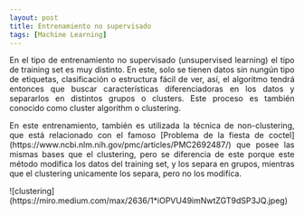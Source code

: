```yaml
---
layout: post
title: Entrenamiento no supervisado
tags: [Machine Learning]
---
```

<style TYPE="text/css">
code.has-jax {font: inherit; font-size: 100%; background: inherit; border: inherit;}
</style>
<script type="text/x-mathjax-config">
MathJax.Hub.Config({
    tex2jax: {
        inlineMath: [['$','$'], ['\\(','\\)']],
        skipTags: ['script', 'noscript', 'style', 'textarea', 'pre'] // removed 'code' entry
    }
});
MathJax.Hub.Queue(function() {
    var all = MathJax.Hub.getAllJax(), i;
    for(i = 0; i < all.length; i += 1) {
        all[i].SourceElement().parentNode.className += ' has-jax';
    }
});
</script>
<script type="text/javascript" src="https://cdnjs.cloudflare.com/ajax/libs/mathjax/2.7.4/MathJax.js?config=TeX-AMS_HTML-full"></script>

<p style='text-align: justify;'>
En el tipo de entrenamiento no supervisado (unsupervised learning) el tipo de training set es muy distinto. En este, solo se tienen datos sin nungún tipo de etiquetas, clasificación o estructura fácil de ver, así, el algoritmo tendrá entonces que buscar características diferenciadoras en los datos y separarlos en distintos grupos o clusters. Este proceso es también conocido como cluster algorithm o clustering.
</p>

<p style='text-align: justify;'>
En este entrenamiento, también es utilizada la técnica de non-clustering, que está relacionado con el famoso
[Problema de la fiesta de coctel](https://www.ncbi.nlm.nih.gov/pmc/articles/PMC2692487/) 
que posee las mismas bases que el clustering, pero se diferencia de este porque este método modifica los datos
del training set, y los separa en grupos, mientras que el clustering unicamente los separa, pero no los modifíca.
</p>
![clustering](https://miro.medium.com/max/2636/1*iOPVU49imNwtZGT9dSP3JQ.jpeg)
